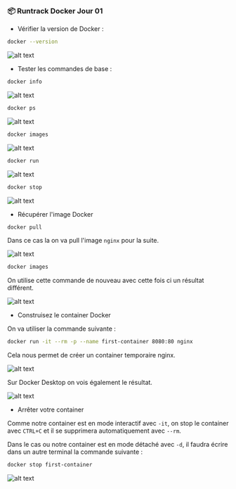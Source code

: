 ### 📦 Runtrack Docker Jour 01

* Vérifier la version de Docker : 
```sh
docker --version
```

![alt text](images/docker-version.png)

* Tester les commandes de base : 

```sh
docker info
```

![alt text](images/docker-info.png)

```sh
docker ps
```

![alt text](images/docker-ps.png)

```sh
docker images
```

![alt text](images/docker-images.png)


```sh
docker run
```

![alt text](images/docker-run.png)


```sh
docker stop
```

![alt text](images/docker-stop.png)

* Récupérer l'image Docker

```sh
docker pull
```
Dans ce cas la on va pull l'image `nginx` pour la suite.

![alt text](images/docker-pull.png)


```sh
docker images
```

On utilise cette commande de nouveau avec cette fois ci un résultat différent.

![alt text](images/docker-images2.png)

* Construisez le container Docker 

On va utiliser la commande suivante :

```sh
docker run -it --rm -p --name first-container 8080:80 nginx
```

Cela nous permet de créer un container temporaire nginx.

![alt text](images/docker-run2.png)

Sur Docker Desktop on vois également le résultat.

![alt text](images/docker-desktop.png)

* Arrêter votre container 

Comme notre container est en mode interactif avec `-it`, on stop le container avec `CTRL+C` et il se supprimera automatiquement avec `--rm`.

Dans le cas ou notre container est en mode détaché avec `-d`, il faudra écrire dans un autre terminal la commande suivante : 

```sh
docker stop first-container
```

![alt text](images/docker-stop2.png)